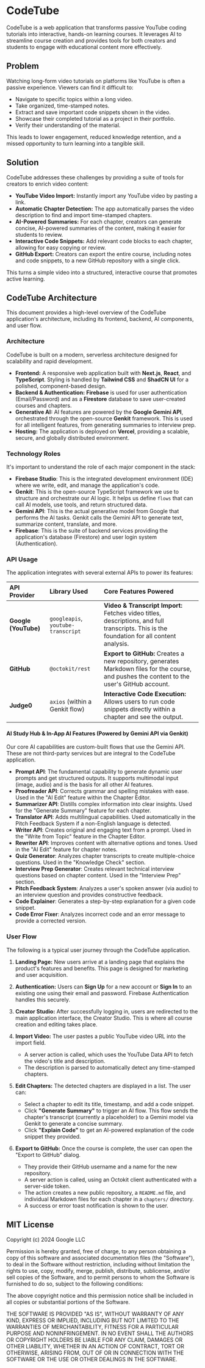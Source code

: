 # CodeTube

CodeTube is a web application that transforms passive YouTube coding tutorials into interactive, hands-on learning courses. It leverages AI to streamline course creation and provides tools for both creators and students to engage with educational content more effectively.

## Problem

Watching long-form video tutorials on platforms like YouTube is often a passive experience. Viewers can find it difficult to:
- Navigate to specific topics within a long video.
- Take organized, time-stamped notes.
- Extract and save important code snippets shown in the video.
- Showcase their completed tutorial as a project in their portfolio.
- Verify their understanding of the material.

This leads to lower engagement, reduced knowledge retention, and a missed opportunity to turn learning into a tangible skill.

## Solution

CodeTube addresses these challenges by providing a suite of tools for creators to enrich video content:

- **YouTube Video Import:** Instantly import any YouTube video by pasting a link.
- **Automatic Chapter Detection:** The app automatically parses the video description to find and import time-stamped chapters.
- **AI-Powered Summaries:** For each chapter, creators can generate concise, AI-powered summaries of the content, making it easier for students to review.
- **Interactive Code Snippets:** Add relevant code blocks to each chapter, allowing for easy copying or review.
- **GitHub Export:** Creators can export the entire course, including notes and code snippets, to a new GitHub repository with a single click.

This turns a simple video into a structured, interactive course that promotes active learning.

## CodeTube Architecture

This document provides a high-level overview of the CodeTube application's architecture, including its frontend, backend, AI components, and user flow.

### Architecture

CodeTube is built on a modern, serverless architecture designed for scalability and rapid development.

- **Frontend:** A responsive web application built with **Next.js**, **React**, and **TypeScript**. Styling is handled by **Tailwind CSS** and **ShadCN UI** for a polished, component-based design.
- **Backend & Authentication:** **Firebase** is used for user authentication (Email/Password) and as a **Firestore** database to save user-created courses and chapters.
- **Generative AI:** AI features are powered by the **Google Gemini API**, orchestrated through the open-source **Genkit** framework. This is used for all intelligent features, from generating summaries to interview prep.
- **Hosting:** The application is deployed on **Vercel**, providing a scalable, secure, and globally distributed environment.

### Technology Roles

It's important to understand the role of each major component in the stack:

- **Firebase Studio**: This is the integrated development environment (IDE) where we write, edit, and manage the application's code.
- **Genkit**: This is the open-source TypeScript framework we use to structure and orchestrate our AI logic. It helps us define `flows` that can call AI models, use tools, and return structured data.
- **Gemini API**: This is the actual generative model from Google that performs the AI tasks. Genkit calls the Gemini API to generate text, summarize content, translate, and more.
- **Firebase**: This is the suite of backend services providing the application's database (Firestore) and user login system (Authentication).

### API Usage

The application integrates with several external APIs to power its features:

| API Provider | Library Used | Core Features Powered |
| :--- | :--- | :--- |
| **Google (YouTube)** | `googleapis`, `youtube-transcript` | **Video & Transcript Import:** Fetches video titles, descriptions, and full transcripts. This is the foundation for all content analysis. |
| **GitHub** | `@octokit/rest` | **Export to GitHub:** Creates a new repository, generates Markdown files for the course, and pushes the content to the user's GitHub account. |
| **Judge0** | `axios` (within a Genkit flow) | **Interactive Code Execution:** Allows users to run code snippets directly within a chapter and see the output. |

#### AI Study Hub & In-App AI Features (Powered by Gemini API via Genkit)

Our core AI capabilities are custom-built flows that use the Gemini API. These are not third-party services but are integral to the CodeTube application.

- **Prompt API**: The fundamental capability to generate dynamic user prompts and get structured outputs. It supports multimodal input (image, audio) and is the basis for all other AI features.
- **Proofreader API**: Corrects grammar and spelling mistakes with ease. Used in the "AI Edit" feature within the Chapter Editor.
- **Summarizer API**: Distills complex information into clear insights. Used for the "Generate Summary" feature for each chapter.
- **Translator API**: Adds multilingual capabilities. Used automatically in the Pitch Feedback System if a non-English language is detected.
- **Writer API**: Creates original and engaging text from a prompt. Used in the "Write from Topic" feature in the Chapter Editor.
- **Rewriter API**: Improves content with alternative options and tones. Used in the "AI Edit" feature for chapter notes.
- **Quiz Generator**: Analyzes chapter transcripts to create multiple-choice questions. Used in the "Knowledge Check" section.
- **Interview Prep Generator**: Creates relevant technical interview questions based on chapter content. Used in the "Interview Prep" section.
- **Pitch Feedback System**: Analyzes a user's spoken answer (via audio) to an interview question and provides constructive feedback.
- **Code Explainer**: Generates a step-by-step explanation for a given code snippet.
- **Code Error Fixer**: Analyzes incorrect code and an error message to provide a corrected version.

### User Flow

The following is a typical user journey through the CodeTube application.

1.  **Landing Page:** New users arrive at a landing page that explains the product's features and benefits. This page is designed for marketing and user acquisition.

2.  **Authentication:** Users can **Sign Up** for a new account or **Sign In** to an existing one using their email and password. Firebase Authentication handles this securely.

3.  **Creator Studio:** After successfully logging in, users are redirected to the main application interface, the Creator Studio. This is where all course creation and editing takes place.

4.  **Import Video:** The user pastes a public YouTube video URL into the import field.
    - A server action is called, which uses the YouTube Data API to fetch the video's title and description.
    - The description is parsed to automatically detect any time-stamped chapters.

5.  **Edit Chapters:** The detected chapters are displayed in a list. The user can:
    - Select a chapter to edit its title, timestamp, and add a code snippet.
    - Click **"Generate Summary"** to trigger an AI flow. This flow sends the chapter's transcript (currently a placeholder) to a Gemini model via Genkit to generate a concise summary.
    - Click **"Explain Code"** to get an AI-powered explanation of the code snippet they provided.

6.  **Export to GitHub:** Once the course is complete, the user can open the "Export to GitHub" dialog.
    - They provide their GitHub username and a name for the new repository.
    - A server action is called, using an Octokit client authenticated with a server-side token.
    - The action creates a new public repository, a `README.md` file, and individual Markdown files for each chapter in a `chapters/` directory.
    - A success or error toast notification is shown to the user.

## MIT License

Copyright (c) 2024 Google LLC

Permission is hereby granted, free of charge, to any person obtaining a copy
of this software and associated documentation files (the "Software"), to deal
in the Software without restriction, including without limitation the rights
to use, copy, modify, merge, publish, distribute, sublicense, and/or sell
copies of the Software, and to permit persons to whom the Software is
furnished to do so, subject to the following conditions:

The above copyright notice and this permission notice shall be included in all
copies or substantial portions of the Software.

THE SOFTWARE IS PROVIDED "AS IS", WITHOUT WARRANTY OF ANY KIND, EXPRESS OR
IMPLIED, INCLUDING BUT NOT LIMITED TO THE WARRANTIES OF MERCHANTABILITY,
FITNESS FOR A PARTICULAR PURPOSE AND NONINFRINGEMENT. IN NO EVENT SHALL THE
AUTHORS OR COPYRIGHT HOLDERS BE LIABLE FOR ANY CLAIM, DAMAGES OR OTHER
LIABILITY, WHETHER IN AN ACTION OF CONTRACT, TORT OR OTHERWISE, ARISING FROM,
OUT OF OR IN CONNECTION WITH THE SOFTWARE OR THE USE OR OTHER DEALINGS IN THE
SOFTWARE.
